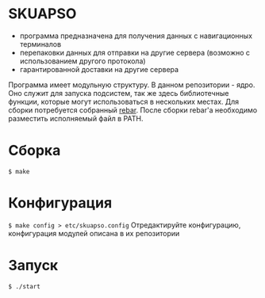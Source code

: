 # SKUAPSO
* программа предназначена для получения данных с навигационных терминалов
* перепаковки данных для отправки на другие сервера (возможно с использованием другого протокола)
* гарантированной доставки на другие сервера

Программа имеет модульную структуру. В данном репозитории - ядро.
Оно служит для запуска подсистем, так же здесь библиотечные функции, которые могут использоваться в нескольких местах.
Для сборки потребуется собранный [rebar](https://github.com/rebar/rebar).
После сборки rebar'а необходимо разместить исполняемый файл в PATH.

# Сборка
`$ make`

# Конфигурация
`$ make config > etc/skuapso.config`
Отредактируйте конфигурацию, конфигурация модулей описана в их репозитории

# Запуск
`$ ./start`
